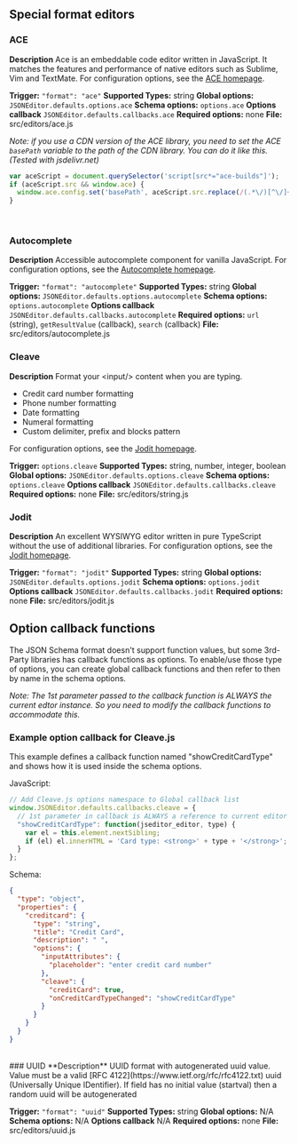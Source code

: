 ## Special format editors

### ACE
**Description**
Ace is an embeddable code editor written in JavaScript. It matches the features and performance of native editors such as Sublime, Vim and TextMate.
For configuration options, see the [ACE homepage](https://ace.c9.io/://).

**Trigger:** ``"format": "ace"``
**Supported Types:** string
**Global options:** ``JSONEditor.defaults.options.ace``
**Schema options:** ``options.ace``
**Options callback** ``JSONEditor.defaults.callbacks.ace``
**Required options:** none
**File:** src/editors/ace.js

*Note: if you use a CDN version of the ACE library, you need to set the ACE ``basePath`` variable to the path of the CDN library. You can do it like this. (Tested with jsdelivr.net)*
````javascript
var aceScript = document.querySelector('script[src*="ace-builds"]');
if (aceScript.src && window.ace) {
  window.ace.config.set('basePath', aceScript.src.replace(/(.*\/)[^\/]+$/g, "$1"));
}
````
<br>

### Autocomplete
**Description**
Accessible autocomplete component for vanilla JavaScript.
For configuration options, see the [Autocomplete homepage](https://autocomplete.trevoreyre.com/#/javascript-component).

**Trigger:** ``"format": "autocomplete"``
**Supported Types:** string
**Global options:** ``JSONEditor.defaults.options.autocomplete``
**Schema options:** ``options.autocomplete``
**Options callback** ``JSONEditor.defaults.callbacks.autocomplete``
**Required options:**  ``url`` (string), ``getResultValue`` (callback), ``search`` (callback)
**File:** src/editors/autocomplete.js
<br>

### Cleave
**Description**
Format your &lt;input/&gt; content when you are typing.
* Credit card number formatting
* Phone number formatting
* Date formatting
* Numeral formatting
* Custom delimiter, prefix and blocks pattern

For configuration options, see the [Jodit homepage](https://nosir.github.io/cleave.js/).

**Trigger:** ``options.cleave``
**Supported Types:** string, number, integer, boolean
**Global options:** ``JSONEditor.defaults.options.cleave``
**Schema options:** ``options.cleave``
**Options callback** ``JSONEditor.defaults.callbacks.cleave``
**Required options:** none
**File:** src/editors/string.js
<br>

### Jodit
**Description**
An excellent WYSIWYG editor written in pure TypeScript without the use of additional libraries.
For configuration options, see the [Jodit homepage](https://xdsoft.net/jodit/).

**Trigger:** ``"format": "jodit"``
**Supported Types:** string
**Global options:** ``JSONEditor.defaults.options.jodit``
**Schema options:** ``options.jodit``
**Options callback** ``JSONEditor.defaults.callbacks.jodit``
**Required options:** none
**File:** src/editors/jodit.js
<br>

## Option callback functions
The JSON Schema format doesn't support function values, but some 3rd-Party libraries has callback functions as options.
To enable/use those type of options, you can create global callback functions and then refer to then by name in the schema options.

*Note: The 1st parameter passed to the callback function is ALWAYS the current edtor instance. So you need to modify the callback functions to accommodate this.*

### Example option callback for Cleave.js
This example defines a callback function named "showCreditCardType" and shows how it is used inside the schema options.

JavaScript:
````javascript
// Add Cleave.js options namespace to Global callback list
window.JSONEditor.defaults.callbacks.cleave = {
  // 1st parameter in callback is ALWAYS a reference to current editor instance.
  "showCreditCardType": function(jseditor_editor, type) {
    var el = this.element.nextSibling;
    if (el) el.innerHTML = 'Card type: <strong>' + type + '</strong>';
  }
};
````
Schema:
````json
{
  "type": "object",
  "properties": {
    "creditcard": {
      "type": "string",
      "title": "Credit Card",
      "description": " ",
      "options": {
        "inputAttributes": {
          "placeholder": "enter credit card number"
        },
        "cleave": {
          "creditCard": true,
          "onCreditCardTypeChanged": "showCreditCardType"
        }
      }
    }
  }
}
````
<br>
### UUID
**Description**
UUID format with autogenerated uuid value. Value must be a valid [RFC 4122](https://www.ietf.org/rfc/rfc4122.txt) uuid (Universally Unique IDentifier). If field has no initial value (startval) then a random uuid will be autogenerated

**Trigger:** ``"format": "uuid"``
**Supported Types:** string
**Global options:** N/A
**Schema options:** N/A
**Options callback** N/A
**Required options:**  none
**File:** src/editors/uuid.js
<br>
